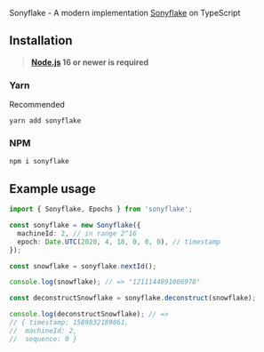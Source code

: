 Sonyflake - A modern implementation [Sonyflake](https://github.com/sony/sonyflake) on TypeScript

## Installation

> **[Node.js](https://nodejs.org/) 16 or newer is required**

### Yarn

Recommended

```
yarn add sonyflake
```

### NPM

```
npm i sonyflake
```

## Example usage

```ts
import { Sonyflake, Epochs } from 'sonyflake';

const sonyflake = new Sonyflake({
  machineId: 2, // in range 2^16
  epoch: Date.UTC(2020, 4, 18, 0, 0, 0), // timestamp
});

const snowflake = sonyflake.nextId();

console.log(snowflake); // => "1211144891006978"

const deconstructSnowflake = sonyflake.deconstruct(snowflake);

console.log(deconstructSnowflake); // =>
// { timestamp: 1589832189861,
// 	machineId: 2,
// 	sequence: 0 }
```
